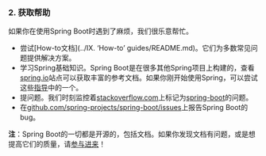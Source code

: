 ### 2. 获取帮助

如果你在使用Spring Boot时遇到了麻烦，我们很乐意帮忙。

- 尝试[How-to文档](../IX. ‘How-to’ guides/README.md)。它们为多数常见问题提供解决方案。
- 学习Spring基础知识。Spring Boot是在很多其他Spring项目上构建的，查看[spring.io](http://spring.io/)站点可以获取丰富的参考文档。如果你刚开始使用Spring，可以尝试这些[指导](http://spring.io/guides)中的一个。
- 提问题。我们时刻监控着[stackoverflow.com](http://stackoverflow.com/)上标记为[spring-boot](http://stackoverflow.com/tags/spring-boot)的问题。
- 在[github.com/spring-projects/spring-boot/issues](https://github.com/spring-projects/spring-boot/issues)上报告Spring Boot的bug。

**注**：Spring Boot的一切都是开源的，包括文档。如果你发现文档有问题，或是想提高它们的质量，请[参与进来](http://github.com/spring-projects/spring-boot/tree/master)！
